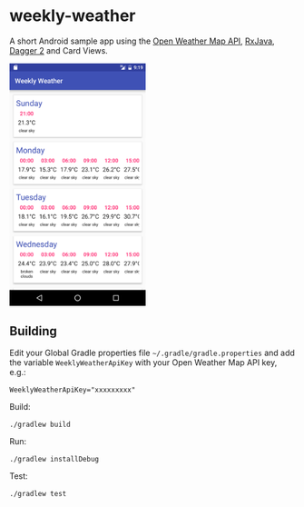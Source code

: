 # weekly-weather

A short Android sample app using the [Open Weather Map API](http://openweathermap.org/forecast5), [RxJava](https://github.com/ReactiveX/RxJava), [Dagger 2](http://google.github.io/dagger/) and Card Views.

<a href="screenshot.png"><img src="screenshot.png" alt="Weekly Weather" width= "240" /></a>

## Building

Edit your Global Gradle properties file `~/.gradle/gradle.properties` and add the variable `WeeklyWeatherApiKey` with your Open Weather Map API key, e.g.:

    WeeklyWeatherApiKey="xxxxxxxxx"

Build:

    ./gradlew build

Run:

    ./gradlew installDebug

Test:

    ./gradlew test

